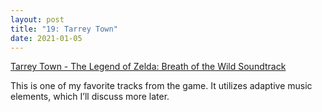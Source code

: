 ```yaml
---
layout: post
title: "19: Tarrey Town"
date: 2021-01-05
---
```


[Tarrey Town - The Legend of Zelda: Breath of the Wild Soundtrack](https://youtu.be/SqhZbK6RI8g)  

This is one of my favorite tracks from the game. It utilizes adaptive music elements, which I’ll discuss more later.